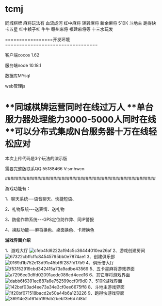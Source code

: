 # tcmj
同城棋牌 麻将玩法有 血流成河 红中麻将 转转麻将 新余麻将 510K 斗地主 跑得快 卡五星 红中赖子杠 牛牛 赣州麻将 福建麻将等 十三水玩发

=================开发环境=================================


客户端cocos 1.62

服务端node 10.18.1

数据库MYsql

web管理js

**同城棋牌运营同时在线过万人
**单台服力器处理能力3000-5000人同时在线
**可以分布式集成N台服务器十万在线轻松应对
=========================================================


本次上传代码是3个玩法的演示版

需要完整版联系QQ:55188466 V:smhwcn



########################################################

游戏功能有：


1、聊天系统---语音聊天、快捷短语、

2、礼物系统---送表情、送礼物

3、防偷作幤系统---GPS定位防作弊、同IP警报

4、换肤功能---麻将换色、桌面换色、卡牌换色


************************游戏界面介绍************************

1、游戏大厅
![cfeb4fd6222af94c5c36444010ea26af](https://user-images.githubusercontent.com/37776603/232384775-55300427-e2db-4772-9609-f5bf7755927e.png)
2、游戏创建房间
![67322cbffcffc84545795bb0e7874ae1](https://user-images.githubusercontent.com/37776603/232384805-2436063f-0f54-4ef4-a44c-86d11865e690.png)
3、创建俱乐部
![0169d1b752e13d91c45bf6f287fd17b9](https://user-images.githubusercontent.com/37776603/232384841-1c31bf54-60f4-4fc3-842f-a38b19c37874.png)
4、俱乐倍大厅
![f53152919cbd342415a73a9adbe43569](https://user-images.githubusercontent.com/37776603/232384862-1e79daac-3e1e-400d-b08f-8c54a819e7dc.png)
5、五卡星麻将游戏界面
![a7296ee3dffd02091aedc086cd4eed16](https://user-images.githubusercontent.com/37776603/232384877-6bf867fa-7529-45ff-8896-a8c3aaa934e2.png)
6、其它麻将游戏界面
![dabb6f6391ec887a6e752599ccf0f9d0](https://user-images.githubusercontent.com/37776603/232384907-af5c7f27-6fad-4682-a800-2ef6c8a35b07.png)
7、510K游戏界面
![142bef03ad4ee73a34e3cf0ee6675ff8](https://user-images.githubusercontent.com/37776603/232384952-62e8c0e3-94f4-426f-b37b-c55e485eb5ce.png)
8、斗地主游戏界面
![1f20bf071518bacd2e50a44b6a123226](https://user-images.githubusercontent.com/37776603/232384969-48a932ad-012c-45a5-852c-e8e868a3ad04.png)
9、跑得快游戏界面
![36914e2bf61d5199d52bebf3e6d7d8bf](https://user-images.githubusercontent.com/37776603/232384990-e867390b-3261-4efc-94cb-67af34c5042f.png)
